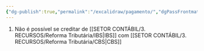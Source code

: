 ```yaml
---
{"dg-publish":true,"permalink":"/excalidraw/pagamento/","dgPassFrontmatter":true,"created":"2025-08-21T23:33:15.640-03:00","updated":"2025-08-21T23:33:56.984-03:00"}
---
```


1) Não é possível se creditar de [[SETOR CONTÁBIL/3. RECURSOS/Reforma Tributária/IBS\|IBS]] com [[SETOR CONTÁBIL/3. RECURSOS/Reforma Tributária/CBS\|CBS]]